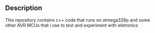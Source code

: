 ## Description 

This repository contains c++ code that runs on atmega328p and some other AVR MCUs that i use to test and experiment with eletronics


